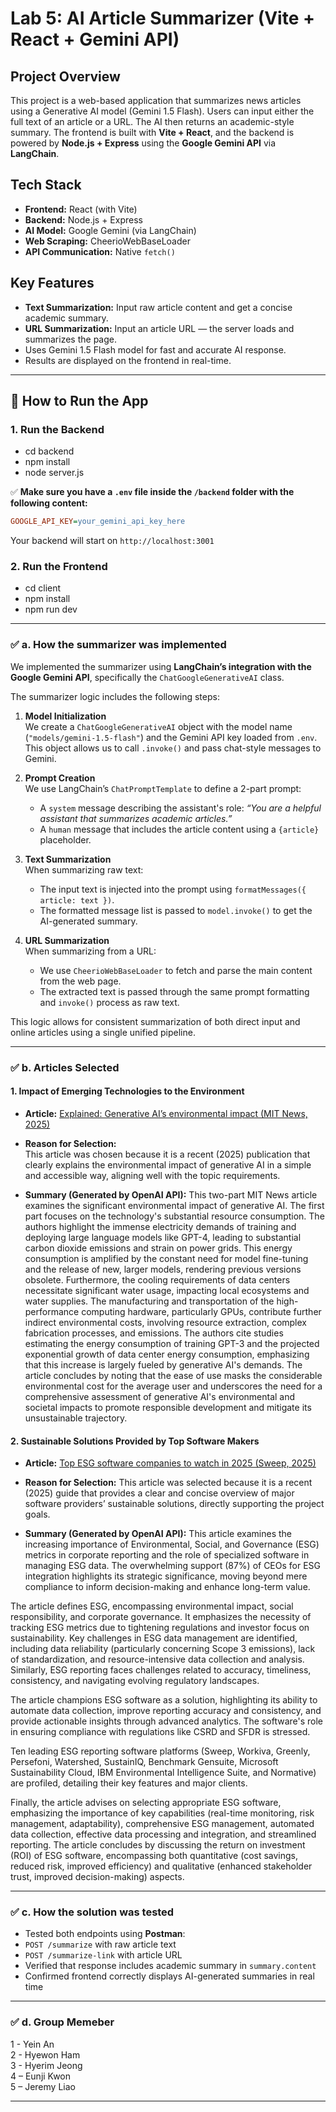 # Lab 5: AI Article Summarizer (Vite + React + Gemini API)

## Project Overview

This project is a web-based application that summarizes news articles using a Generative AI model (Gemini 1.5 Flash). Users can input either the full text of an article or a URL. The AI then returns an academic-style summary. The frontend is built with **Vite + React**, and the backend is powered by **Node.js + Express** using the **Google Gemini API** via **LangChain**.

## Tech Stack

- **Frontend:** React (with Vite)
- **Backend:** Node.js + Express
- **AI Model:** Google Gemini (via LangChain)
- **Web Scraping:** CheerioWebBaseLoader
- **API Communication:** Native `fetch()`

## Key Features

- **Text Summarization:** Input raw article content and get a concise academic summary.
- **URL Summarization:** Input an article URL — the server loads and summarizes the page.
- Uses Gemini 1.5 Flash model for fast and accurate AI response.
- Results are displayed on the frontend in real-time.

---

## 🚀 How to Run the App

### 1. Run the Backend

- cd backend
- npm install
- node server.js

✅ **Make sure you have a `.env` file inside the `/backend` folder with the following content:**

```ini
GOOGLE_API_KEY=your_gemini_api_key_here
```

Your backend will start on `http://localhost:3001`

### 2. Run the Frontend

- cd client
- npm install
- npm run dev

---

### ✅ a. How the summarizer was implemented

We implemented the summarizer using **LangChain’s integration with the Google Gemini API**, specifically the `ChatGoogleGenerativeAI` class.

The summarizer logic includes the following steps:

1. **Model Initialization**  
   We create a `ChatGoogleGenerativeAI` object with the model name (`"models/gemini-1.5-flash"`) and the Gemini API key loaded from `.env`.  
   This object allows us to call `.invoke()` and pass chat-style messages to Gemini.

2. **Prompt Creation**  
   We use LangChain’s `ChatPromptTemplate` to define a 2-part prompt:

   - A `system` message describing the assistant's role: _“You are a helpful assistant that summarizes academic articles.”_
   - A `human` message that includes the article content using a `{article}` placeholder.

3. **Text Summarization**  
   When summarizing raw text:

   - The input text is injected into the prompt using `formatMessages({ article: text })`.
   - The formatted message list is passed to `model.invoke()` to get the AI-generated summary.

4. **URL Summarization**  
   When summarizing from a URL:
   - We use `CheerioWebBaseLoader` to fetch and parse the main content from the web page.
   - The extracted text is passed through the same prompt formatting and `invoke()` process as raw text.

This logic allows for consistent summarization of both direct input and online articles using a single unified pipeline.

---

### ✅ b. Articles Selected
####  1. Impact of Emerging Technologies to the Environment

- **Article:** [Explained: Generative AI’s environmental impact (MIT News, 2025)](https://news.mit.edu/2025/explained-generative-ai-environmental-impact-0117)
- **Reason for Selection:**  
  This article was chosen because it is a recent (2025) publication that clearly explains the environmental impact of generative AI in a simple and accessible way, aligning well with the topic requirements.

- **Summary (Generated by OpenAI API):**
 This two-part MIT News article examines the significant environmental impact of generative AI.  The first part focuses on the technology's substantial resource consumption.  The authors highlight the immense electricity demands of training and deploying large language models like GPT-4, leading to substantial carbon dioxide emissions and strain on power grids.  This energy consumption is amplified by the constant need for model fine-tuning and the release of new, larger models, rendering previous versions obsolete.  Furthermore, the cooling requirements of data centers necessitate significant water usage, impacting local ecosystems and water supplies.  The manufacturing and transportation of the high-performance computing hardware, particularly GPUs, contribute further indirect environmental costs, involving resource extraction, complex fabrication processes, and emissions.  The authors cite studies estimating the energy consumption of training GPT-3 and the projected exponential growth of data center energy consumption, emphasizing that this increase is largely fueled by generative AI's demands.  The article concludes by noting that the ease of use masks the considerable environmental cost for the average user and underscores the need for a comprehensive assessment of generative AI's environmental and societal impacts to promote responsible development and mitigate its unsustainable trajectory.


#### 2. Sustainable Solutions Provided by Top Software Makers
- **Article:** [Top ESG software companies to watch in 2025 (Sweep, 2025)](https://www.sweep.net/insights/top-esg-software-companies-to-watch-in-2024)
- **Reason for Selection:**
  This article was selected because it is a recent (2025) guide that provides a clear and concise overview of major software providers’ sustainable solutions, directly supporting the project goals.

- **Summary (Generated by OpenAI API):**
 This article examines the increasing importance of Environmental, Social, and Governance (ESG) metrics in corporate reporting and the role of specialized software in managing ESG data.  The overwhelming support (87%) of CEOs for ESG integration highlights its strategic significance, moving beyond mere compliance to inform decision-making and enhance long-term value.

The article defines ESG, encompassing environmental impact, social responsibility, and corporate governance.  It emphasizes the necessity of tracking ESG metrics due to tightening regulations and investor focus on sustainability.  Key challenges in ESG data management are identified, including data reliability (particularly concerning Scope 3 emissions), lack of standardization, and resource-intensive data collection and analysis.  Similarly, ESG reporting faces challenges related to accuracy, timeliness, consistency, and navigating evolving regulatory landscapes.

The article champions ESG software as a solution, highlighting its ability to automate data collection, improve reporting accuracy and consistency, and provide actionable insights through advanced analytics.  The software's role in ensuring compliance with regulations like CSRD and SFDR is stressed.

Ten leading ESG reporting software platforms (Sweep, Workiva, Greenly, Persefoni, Watershed, SustainIQ, Benchmark Gensuite, Microsoft Sustainability Cloud, IBM Environmental Intelligence Suite, and Normative) are profiled, detailing their key features and major clients.

Finally, the article advises on selecting appropriate ESG software, emphasizing the importance of key capabilities (real-time monitoring, risk management, adaptability), comprehensive ESG management, automated data collection, effective data processing and integration, and streamlined reporting.  The article concludes by discussing the return on investment (ROI) of ESG software, encompassing both quantitative (cost savings, reduced risk, improved efficiency) and qualitative (enhanced stakeholder trust, improved decision-making) aspects.



---

### ✅ c. How the solution was tested

-  Tested both endpoints using **Postman**:
  - `POST /summarize` with raw article text
  - `POST /summarize-link` with article URL
-  Verified that response includes academic summary in `summary.content`
-  Confirmed frontend correctly displays AI-generated summaries in real time
  
---

### ✅ d. Group Memeber

   1 -   Yein An    
   2 -   Hyewon Ham    
   3 -   Hyerim Jeong    
   4 –   Eunji Kwon    
   5 –   Jeremy Liao 

---
